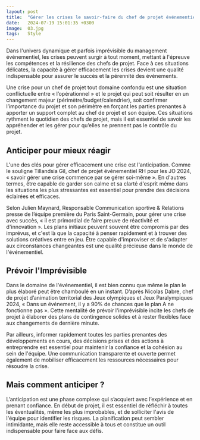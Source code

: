 ```yaml
---
layout: post
title:  "Gérer les crises le savoir-faire du chef de projet événementiel"
date:   2024-07-19 15:01:35 +0300
image:  03.jpg
tags:   Style
---
```

Dans l'univers dynamique et parfois imprévisible du management événementiel, les crises peuvent surgir à tout moment, mettant à l'épreuve les compétences et la résilience des chefs de projet. Face à ces situations délicates, la capacité à gérer efficacement les crises devient une qualité indispensable pour assurer le succès et la pérennité des événements. 

Une crise pour un chef de projet tout domaine confondu est une situation conflictuelle entre « l’opérationnel » et le projet qui peut soit résulter en un changement majeur (périmètre/budget/calendrier), soit confirmer l’importance du projet et son périmètre en forçant les parties prenantes à apporter un support complet au chef de projet et son équipe. Ces situations rythment le quotidien des chefs de projet, mais il est essentiel de savoir les appréhender et les gérer pour qu’elles ne prennent pas le contrôle du projet.

## Anticiper pour mieux réagir

L'une des clés pour gérer efficacement une crise est l'anticipation. Comme le souligne Tillandsia Gil, chef de projet événementiel RH pour les JO 2024, « savoir gérer une crise commence par se gérer soi-même ». En d'autres termes, être capable de garder son calme et sa clarté d'esprit même dans les situations les plus stressantes est essentiel pour prendre des décisions éclairées et efficaces.

Selon Julien Maynard, Responsable Communication sportive & Relations presse de l’équipe première du Paris Saint-Germain, pour gérer une crise avec succès, « il est primordial de faire preuve de réactivité et d'innovation ». Les plans initiaux peuvent souvent être compromis par des imprévus, et c'est là que la capacité à penser rapidement et à trouver des solutions créatives entre en jeu. Être capable d'improviser et de s'adapter aux circonstances changeantes est une qualité précieuse dans le monde de l'événementiel.

## Prévoir l'Imprévisible

Dans le domaine de l'événementiel, il est bien connu que même le plan le plus élaboré peut être chamboulé en un instant. D’après Nicolas Dabre, chef de projet d’animation territorial des Jeux olympiques et Jeux Paralympiques 2024, « Dans un événement, il y a 90% de chances que le plan A ne fonctionne pas ». Cette mentalité de prévoir l'imprévisible incite les chefs de projet à élaborer des plans de contingence solides et à rester flexibles face aux changements de dernière minute.

Par ailleurs, informer rapidement toutes les parties prenantes des développements en cours, des décisions prises et des actions à entreprendre est essentiel pour maintenir la confiance et la cohésion au sein de l'équipe. Une communication transparente et ouverte permet également de mobiliser efficacement les ressources nécessaires pour résoudre la crise.

## Mais comment anticiper ?

L’anticipation est une phase complexe qui s’acquiert avec l’expérience et en prenant confiance. En début de projet, il est essentiel de réfléchir à toutes les éventualités, même les plus improbables, et de solliciter l'avis de l'équipe pour identifier les risques. La planification peut sembler intimidante, mais elle reste accessible à tous et constitue un outil indispensable pour faire face aux défis. 